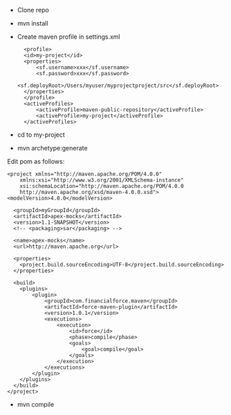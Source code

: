 * Clone repo
* mvn install
* Create maven  profile in settings.xml

        <profile>
        <id>my-project</id>
        <properties>
            <sf.username>xxx</sf.username>
            <sf.password>xxx</sf.password>
            <sf.deployRoot>/Users/myuser/myprojectproject/src</sf.deployRoot>
        </properties>
        </profile>
        <activeProfiles>
            <activeProfile>maven-public-repository</activeProfile>
            <activeProfile>my-project</activeProfile>
        </activeProfiles>

* cd to my-project
* mvn archetype:generate

Edit pom as follows:

    <project xmlns="http://maven.apache.org/POM/4.0.0"
        xmlns:xsi="http://www.w3.org/2001/XMLSchema-instance"
        xsi:schemaLocation="http://maven.apache.org/POM/4.0.0
        http://maven.apache.org/xsd/maven-4.0.0.xsd">
    <modelVersion>4.0.0</modelVersion>

      <groupId>myGroupId</groupId>
      <artifactId>apex-mocks</artifactId>
      <version>1.1-SNAPSHOT</version>
      <!-- <packaging>sar</packaging> -->

      <name>apex-mocks</name>
      <url>http://maven.apache.org</url>

      <properties>
        <project.build.sourceEncoding>UTF-8</project.build.sourceEncoding>
      </properties>

      <build>
        <plugins>
            <plugin>
                <groupId>com.financialforce.maven</groupId>
                <artifactId>force-maven-plugin</artifactId>
                <version>1.0.1</version>
                <executions>
                    <execution>
                        <id>force</id>
                        <phase>compile</phase>
                        <goals>
                            <goal>compile</goal>
                        </goals>
                    </execution>
                </executions>
            </plugin>
        </plugins>
      </build>
    </project>

* mvn compile
